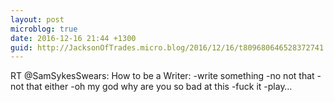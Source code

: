 ```yaml
---
layout: post
microblog: true
date: 2016-12-16 21:44 +1300
guid: http://JacksonOfTrades.micro.blog/2016/12/16/t809680646528372741.html
---
```

RT @SamSykesSwears: How to be a Writer:
-write something
-no not that
-not that either
-oh my god why are you so bad at this
-fuck it
-play…
